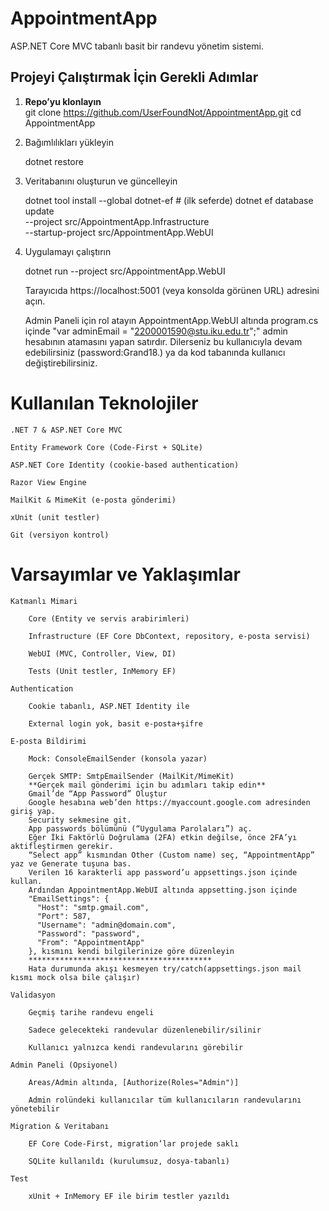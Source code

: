 # AppointmentApp
ASP.NET Core MVC tabanlı basit bir randevu yönetim sistemi.

## Projeyi Çalıştırmak İçin Gerekli Adımlar

1. **Repo’yu klonlayın**  
   git clone https://github.com/UserFoundNot/AppointmentApp.git
   cd AppointmentApp

2. Bağımlılıkları yükleyin

	dotnet restore

3. Veritabanını oluşturun ve güncelleyin

	dotnet tool install --global dotnet-ef    # (ilk seferde)
	dotnet ef database update \
	  --project src/AppointmentApp.Infrastructure \
	  --startup-project src/AppointmentApp.WebUI

4. Uygulamayı çalıştırın

    dotnet run --project src/AppointmentApp.WebUI

    Tarayıcıda https://localhost:5001 (veya konsolda görünen URL) adresini açın.

    Admin Paneli için rol atayın
	AppointmentApp.WebUI altında program.cs içinde 
	"var adminEmail = "2200001590@stu.iku.edu.tr";" admin hesabının atamasını yapan satırdır.
	Dilerseniz bu kullanıcıyla devam edebilirsiniz (password:Grand18.) ya da kod tabanında kullanıcı değiştirebilirsiniz.

# Kullanılan Teknolojiler
    .NET 7 & ASP.NET Core MVC

    Entity Framework Core (Code-First + SQLite)

    ASP.NET Core Identity (cookie-based authentication)

    Razor View Engine

    MailKit & MimeKit (e-posta gönderimi)

    xUnit (unit testler)

    Git (versiyon kontrol)

# Varsayımlar ve Yaklaşımlar

    Katmanlı Mimari

        Core (Entity ve servis arabirimleri)

        Infrastructure (EF Core DbContext, repository, e-posta servisi)

        WebUI (MVC, Controller, View, DI)

        Tests (Unit testler, InMemory EF)

    Authentication

        Cookie tabanlı, ASP.NET Identity ile

        External login yok, basit e-posta+şifre

    E-posta Bildirimi

        Mock: ConsoleEmailSender (konsola yazar)

        Gerçek SMTP: SmtpEmailSender (MailKit/MimeKit)
		**Gerçek mail gönderimi için bu adımları takip edin**
		Gmail’de “App Password” Oluştur
		Google hesabına web’den https://myaccount.google.com adresinden giriş yap.
		Security sekmesine git.
		App passwords bölümünü (“Uygulama Parolaları”) aç.
		Eğer İki Faktörlü Doğrulama (2FA) etkin değilse, önce 2FA’yı aktifleştirmen gerekir.
		“Select app” kısmından Other (Custom name) seç, “AppointmentApp” yaz ve Generate tuşuna bas.
		Verilen 16 karakterli app password’u appsettings.json içinde kullan.
		Ardından AppointmentApp.WebUI altında appsetting.json içinde
		"EmailSettings": {
		  "Host": "smtp.gmail.com",
		  "Port": 587,
		  "Username": "admin@domain.com",
		  "Password": "password",
		  "From": "AppointmentApp"
		}, kısmını kendi bilgilerinize göre düzenleyin 
		*****************************************
        Hata durumunda akışı kesmeyen try/catch(appsettings.json mail kısmı mock olsa bile çalışır)

    Validasyon

        Geçmiş tarihe randevu engeli

        Sadece gelecekteki randevular düzenlenebilir/silinir

        Kullanıcı yalnızca kendi randevularını görebilir

    Admin Paneli (Opsiyonel)

        Areas/Admin altında, [Authorize(Roles="Admin")]

        Admin rolündeki kullanıcılar tüm kullanıcıların randevularını yönetebilir

    Migration & Veritabanı

        EF Core Code-First, migration’lar projede saklı

        SQLite kullanıldı (kurulumsuz, dosya-tabanlı)

    Test

        xUnit + InMemory EF ile birim testler yazıldı
